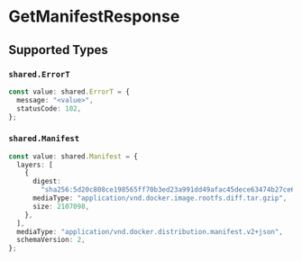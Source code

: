# GetManifestResponse


## Supported Types

### `shared.ErrorT`

```typescript
const value: shared.ErrorT = {
  message: "<value>",
  statusCode: 102,
};
```

### `shared.Manifest`

```typescript
const value: shared.Manifest = {
  layers: [
    {
      digest:
        "sha256:5d20c808ce198565ff70b3ed23a991dd49afac45dece63474b27ce6ed036adc6",
      mediaType: "application/vnd.docker.image.rootfs.diff.tar.gzip",
      size: 2107098,
    },
  ],
  mediaType: "application/vnd.docker.distribution.manifest.v2+json",
  schemaVersion: 2,
};
```

